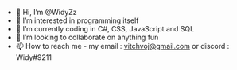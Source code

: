 - 👋 Hi, I’m @WidyZz
- 👀 I’m interested in programming itself
- 🌱 I’m currently coding in C#, CSS, JavaScript and SQL
- 💞️ I’m looking to collaborate on anything fun
- 📫 How to reach me - my email : vitchvoj@gmail.com or discord : Widy#9211

